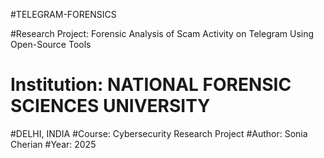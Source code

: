 #TELEGRAM-FORENSICS

#Research Project: Forensic Analysis of Scam Activity on Telegram Using Open-Source Tools
# Institution: NATIONAL FORENSIC SCIENCES UNIVERSITY
#DELHI, INDIA
#Course: Cybersecurity Research Project
#Author: Sonia Cherian
#Year: 2025
